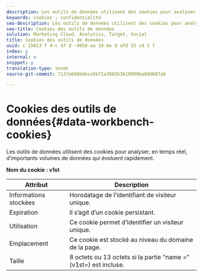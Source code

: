 ```yaml
---
description: Les outils de données utilisent des cookies pour analyser, en temps réel, d’importants volumes de données qui évoluent rapidement.
keywords: cookies ; confidentialité
seo-description: Les outils de données utilisent des cookies pour analyser, en temps réel, d’importants volumes de données qui évoluent rapidement.
seo-title: Cookies des outils de données
solution: Marketing Cloud, Analytics, Target, Social
title: Cookies des outils de données
uuid: c 15013 f 4-c 47 d -4950-aa 19-be 9 afd 25 cd 5 f
index: y
internal: n
snippet: y
translation-type: tm+mt
source-git-commit: 7137e608ddece5bf2a3983b3b18909ba89d607a6

---
```



# Cookies des outils de données{#data-workbench-cookies}

Les outils de données utilisent des cookies pour analyser, en temps réel, d’importants volumes de données qui évoluent rapidement.

**Nom du cookie : v1st**

| Attribut | Description |
|---|---|
| Informations stockées | Horodatage de l’identifiant de visiteur unique. |
| Expiration | Il s’agit d’un cookie persistant. |
| Utilisation | Ce cookie permet d’identifier un visiteur unique. |
| Emplacement | Ce cookie est stocké au niveau du domaine de la page. |
| Taille | 8 octets ou 13 octets si la partie "name =" (v1st=) est incluse. |


